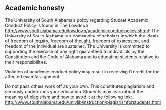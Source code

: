 ## Academic honesty
The University of South Alabama’s policy regarding Student Academic Conduct Policy is found in The Lowdown http://www.southalabama.edu/lowdown/academicconductpolicy.shtml: The University of South Alabama is a community of scholars in which the ideals of freedom of inquiry, freedom of thought, freedom of expression, and freedom of the individual are sustained. The University is committed to supporting the exercise of any right guaranteed to individuals by the Constitution and the Code of Alabama and to educating students relative to their responsibilities.

Violation of academic conduct policy may result in receiving 0 credit for the affected exam/assignment.  

Do not pass others work off as your own. This constitutes plagiarism and seriously undermines your education. Students may learn about the meaning of plagiarism and how to avoid it at the following link: http://www.southalabama.edu/univlib/instruction/plagiarismforstudents.html